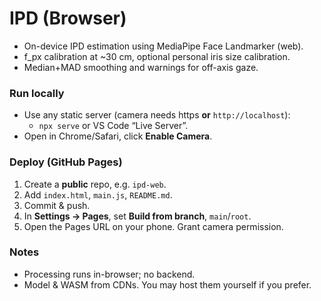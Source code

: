 ﻿# IPD (Browser)

- On-device IPD estimation using MediaPipe Face Landmarker (web).
- f_px calibration at ~30 cm, optional personal iris size calibration.
- Median+MAD smoothing and warnings for off-axis gaze.

### Run locally
- Use any static server (camera needs https **or** `http://localhost`):
  - `npx serve` or VS Code “Live Server”.
- Open in Chrome/Safari, click **Enable Camera**.

### Deploy (GitHub Pages)
1. Create a **public** repo, e.g. `ipd-web`.
2. Add `index.html`, `main.js`, `README.md`.
3. Commit & push.
4. In **Settings → Pages**, set **Build from branch**, `main`/`root`.
5. Open the Pages URL on your phone. Grant camera permission.

### Notes
- Processing runs in-browser; no backend.
- Model & WASM from CDNs. You may host them yourself if you prefer.
